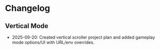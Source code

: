 # Changelog

## Vertical Mode

- 2025-09-20: Created vertical scroller project plan and added gameplay mode options/UI with URL/env overrides.
